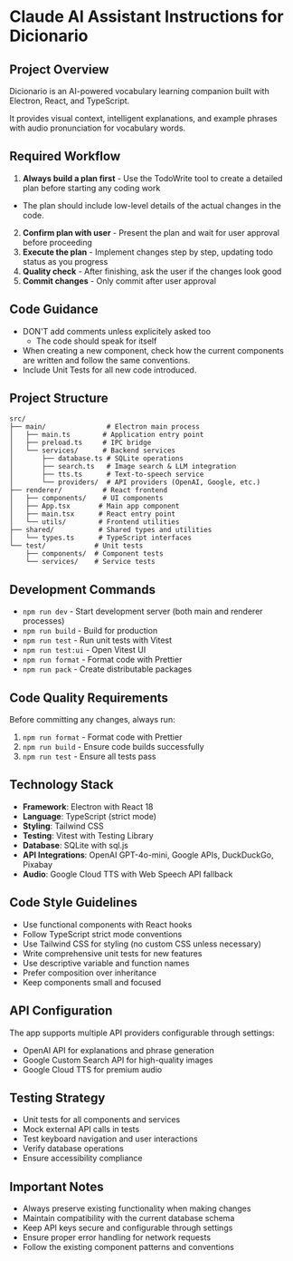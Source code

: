 # Claude AI Assistant Instructions for Dicionario

## Project Overview
Dicionario is an AI-powered vocabulary learning companion built with Electron, React, and TypeScript.

It provides visual context, intelligent explanations, and example phrases with audio pronunciation for vocabulary words.

## Required Workflow
1. **Always build a plan first** - Use the TodoWrite tool to create a detailed plan before starting any coding work
  - The plan should include low-level details of the actual changes in the code.
2. **Confirm plan with user** - Present the plan and wait for user approval before proceeding
3. **Execute the plan** - Implement changes step by step, updating todo status as you progress
4. **Quality check** - After finishing, ask the user if the changes look good
5. **Commit changes** - Only commit after user approval

## Code Guidance
- DON'T add comments unless explicitely asked too
    - The code should speak for itself
- When creating a new component, check how the current components are written and follow the same conventions.
- Include Unit Tests for all new code introduced.

## Project Structure
```
src/
├── main/               # Electron main process
│   ├── main.ts        # Application entry point
│   ├── preload.ts     # IPC bridge
│   └── services/      # Backend services
│       ├── database.ts # SQLite operations
│       ├── search.ts   # Image search & LLM integration
│       ├── tts.ts      # Text-to-speech service
│       └── providers/  # API providers (OpenAI, Google, etc.)
├── renderer/          # React frontend
│   ├── components/    # UI components
│   ├── App.tsx       # Main app component
│   ├── main.tsx      # React entry point
│   └── utils/        # Frontend utilities
├── shared/           # Shared types and utilities
│   └── types.ts      # TypeScript interfaces
└── test/            # Unit tests
    ├── components/  # Component tests
    └── services/    # Service tests
```

## Development Commands
- `npm run dev` - Start development server (both main and renderer processes)
- `npm run build` - Build for production
- `npm run test` - Run unit tests with Vitest
- `npm run test:ui` - Open Vitest UI
- `npm run format` - Format code with Prettier
- `npm run pack` - Create distributable packages

## Code Quality Requirements
Before committing any changes, always run:
1. `npm run format` - Format code with Prettier
2. `npm run build` - Ensure code builds successfully
3. `npm run test` - Ensure all tests pass

## Technology Stack
- **Framework**: Electron with React 18
- **Language**: TypeScript (strict mode)
- **Styling**: Tailwind CSS
- **Testing**: Vitest with Testing Library
- **Database**: SQLite with sql.js
- **API Integrations**: OpenAI GPT-4o-mini, Google APIs, DuckDuckGo, Pixabay
- **Audio**: Google Cloud TTS with Web Speech API fallback

## Code Style Guidelines
- Use functional components with React hooks
- Follow TypeScript strict mode conventions
- Use Tailwind CSS for styling (no custom CSS unless necessary)
- Write comprehensive unit tests for new features
- Use descriptive variable and function names
- Prefer composition over inheritance
- Keep components small and focused

## API Configuration
The app supports multiple API providers configurable through settings:
- OpenAI API for explanations and phrase generation
- Google Custom Search API for high-quality images
- Google Cloud TTS for premium audio

## Testing Strategy
- Unit tests for all components and services
- Mock external API calls in tests
- Test keyboard navigation and user interactions
- Verify database operations
- Ensure accessibility compliance

## Important Notes
- Always preserve existing functionality when making changes
- Maintain compatibility with the current database schema
- Keep API keys secure and configurable through settings
- Ensure proper error handling for network requests
- Follow the existing component patterns and conventions
